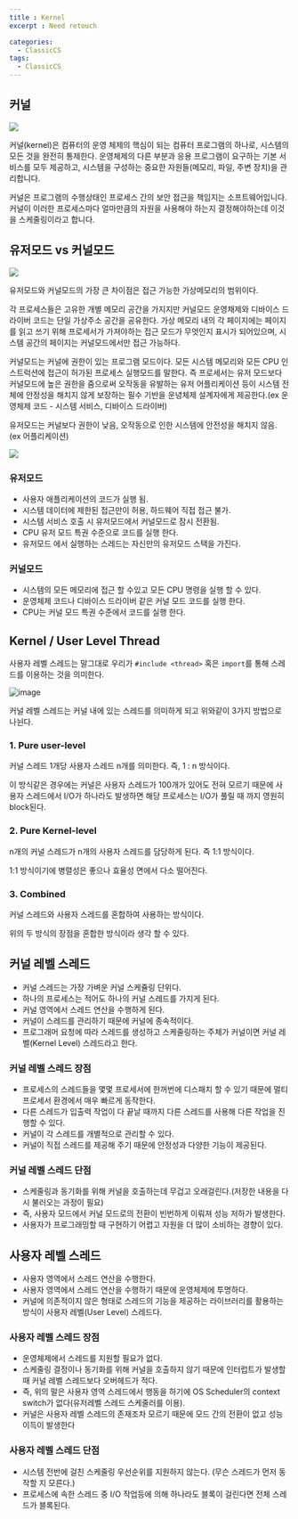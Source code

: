 ```yaml
---
title : Kernel
excerpt : Need retouch

categories:
  - ClassicCS
tags:
  - ClassicCS
---
```


## 커널

![](https://user-images.githubusercontent.com/44635266/67375092-14513080-f5bd-11e9-8440-3420b0451015.png)

커널(kernel)은 컴퓨터의 운영 체제의 핵심이 되는 컴퓨터 프로그램의 하나로, 시스템의 모든 것을 완전히 통제한다. 운영체제의 다른 부분과 응용 프로그램이 요구하는 기본 서비스를 모두 제공하고, 시스템을 구성하는 중요한 자원들(메모리, 파일, 주변 장치)을 관리합니다.

커널은 프로그램의 수행상태인 프로세스 간의 보안 접근을 책임지는 소프트웨어입니다. 커널이 이러한 프로세스마다 얼마만큼의 자원을 사용해야 하는지 결정해야하는데 이것을 스케줄링이라고 합니다. 


## 유저모드 vs 커널모드

![](https://user-images.githubusercontent.com/44635266/67378506-57fa6900-f5c2-11e9-88d1-9e5be8a11c9f.png)

유저모드와 커널모드의 가장 큰 차이점은 접근 가능한 가상메모리의 범위이다.

각 프로세스들은 고유한 개별 메모리 공간을 가지지만 커널모드 운영채제와 디바이스 드라이버 코드는 단일 가상주소   공간을 공유한다. 가상 메모리 내의 각 페이지에는 페이지를 읽고 쓰기 위해 프로세서가 가져야하는 접근 모드가 무엇인지 표시가 되어있으며, 시스템 공간의 페이지는 커널모드에서만 접근 가능하다.

커널모드는 커널에 권한이 있는 프로그램 모드이다. 모든 시스템 메모리와 모든 CPU 인스트럭션에 접근이   허가된 프로세스 실행모드를 말한다. 즉 프로세서는 유저 모드보다 커널모드에 높은 권한을 줌으로써 오작동을 유발하는 유저 어플리케이션 등이 시스템 전체에 안정성을 해치지 않게 보장하는 필수 기반을 운녕체제 설계자에게 제공한다.(ex 운영체제 코드 - 시스템 서비스, 디바이스 드라이버)

유저모드는 커널보다 권한이 낮음, 오작동으로 인한 시스템에 안전성을 해치지 않음. (ex 어플리케이션)

![](https://user-images.githubusercontent.com/44635266/67378511-592b9600-f5c2-11e9-9d90-82568b159f5c.png)

### 유저모드

* 사용자 애플리케이션의 코드가 실행 됨.
* 시스템 데이터에 제한된 접근만이 허용, 하드웨어 직접 접근 불가.
* 시스템 서비스 호출 시 유저모드에서 커널모드로 잠시 전환됨.
* CPU 유저 모드 특권 수준으로 코드를 실행 한다.
* 유저모드 에서 실행하는 스레드는 자신만의 유저모드 스택을 가진다.

### 커널모드

* 시스템의 모든 메모리에 접근 할 수있고 모든 CPU 명령을 실행 할 수 있다.
* 운영체제 코드나 디바이스 드라이버 같은 커널 모드 코드를 실행 한다.
* CPU는 커널 모드 특권 수준에서 코드를 실행 한다.

## Kernel / User Level Thread

사용자 레벨 스레드는 말그대로 우리가 `#include <thread>` 혹은 `import`를 통해 스레드를 이용하는 것을 의미한다.

![image](https://user-images.githubusercontent.com/44635266/67594702-ea0b9880-f79f-11e9-8145-11ea4c884d66.png)

커널 레벨 스레드는 커널 내에 있는 스레드를 의미하게 되고 위와같이 3가지 방법으로 나뉜다.

### 1. Pure user-level

커널 스레드 1개당 사용자 스레드 n개를 의미한다. 즉, 1 : n 방식이다.

이 방식같은 경우에는 커널은 사용자 스레드가 100개가 있어도 전혀 모르기 때문에 사용자 스레드에서 I/O가 하나라도 발생하면 해당 프로세스는 I/O가 풀릴 때 까지 영원히 block된다.

### 2. Pure Kernel-level

n개의 커널 스레드가 n개의 사용자 스레드를 담당하게 된다. 즉 1:1 방식이다.

1:1 방식이기에 병렬성은 좋으나 효율성 면에서 다소 떨어진다.

### 3. Combined

커널 스레드와 사용자 스레드를 혼합하여 사용하는 방식이다.

위의 두 방식의 장점을 혼합한 방식이라 생각 할 수 있다.

## 커널 레벨 스레드

- 커널 스레드는 가장 가벼운 커널 스케쥴링 단위다. 
- 하나의 프로세스는 적어도 하나의 커널 스레드를 가지게 된다. 
- 커널 영역에서 스레드 연산을 수행하게 된다.
- 커널이 스레드를 관리하기 때문에 커널에 종속적이다.
- 프로그래머 요청에 따라 스레드를 생성하고 스케줄링하는 주체가 커널이면 커널 레벨(Kernel Level) 스레드라고 한다.

### 커널 레벨 스레드 장점

- 프로세스의 스레드들을 몇몇 프로세서에 한꺼번에 디스패치 할 수 있기 때문에 멀티프로세서 환경에서 매우 빠르게 동작한다.
- 다른 스레드가 입출력 작업이 다 끝날 때까지 다른 스레드를 사용해 다른 작업을 진행할 수 있다. 
- 커널이 각 스레드를 개별적으로 관리할 수 있다. 
- 커널이 직접 스레드를 제공해 주기 때문에 안정성과 다양한 기능이 제공된다.

### 커널 레벨 스레드 단점

- 스케줄링과 동기화를 위해 커널을 호출하는데 무겁고 오래걸린다.(저장한 내용을 다시 불러오는 과정이 필요)
- 즉, 사용자 모드에서 커널 모드로의 전환이 빈번하게 이뤄져 성능 저하가 발생한다.
- 사용자가 프로그래밍할 때 구현하기 어렵고 자원을 더 많이 소비하는 경향이 있다.

## 사용자 레벨 스레드

- 사용자 영역에서 스레드 연산을 수행한다. 
- 사용자 영역에서 스레드 연산을 수행하기 때문에 운영체제에 투명하다. 
- 커널에 의존적이지 않은 형태로 스레드의 기능을 제공하는 라이브러리를 활용하는 방식이 사용자 레벨(User Level) 스레드다.

### 사용자 레벨 스레드 장점

- 운영체제에서 스레드를 지원할 필요가 없다. 
- 스케줄링 결정이나 동기화를 위해 커널을 호출하지 않기 때문에 인터럽트가 발생할 때 커널 레벨 스레드보다 오버헤드가 적다.
- 즉, 위의 말은 사용자 영역 스레드에서 행동을 하기에 OS Scheduler의 context switch가 없다(유저레벨 스레드 스케줄러를 이용).
- 커널은 사용자 레벨 스레드의 존재조차 모르기 때문에 모드 간의 전환이 없고 성능 이득이 발생한다

### 사용자 레벨 스레드 단점

- 시스템 전반에 걸친 스케줄링 우선순위를 지원하지 않는다. (무슨 스레드가 먼저 동작할 지 모른다.)
- 프로세스에 속한 스레드 중 I/O 작업등에 의해 하나라도 블록이 걸린다면 전체 스레드가 블록된다.

